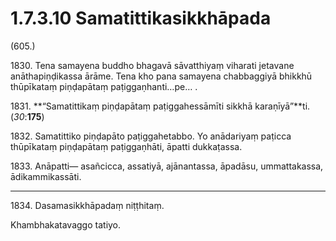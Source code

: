 

# 1.7.3.10 Samatittikasikkhāpada





(605.)

1830\. Tena samayena buddho bhagavā sāvatthiyaṃ viharati jetavane anāthapiṇḍikassa ārāme. Tena kho pana samayena chabbaggiyā bhikkhū thūpīkataṃ piṇḍapātaṃ paṭiggaṇhanti…pe… .

1831\. **“Samatittikaṃ piṇḍapātaṃ paṭiggahessāmīti sikkhā karaṇīyā”**ti. (*30*:**175**)

1832\. Samatittiko piṇḍapāto paṭiggahetabbo. Yo anādariyaṃ paṭicca thūpīkataṃ piṇḍapātaṃ paṭiggaṇhāti, āpatti dukkaṭassa.

1833\. Anāpatti— asañcicca, assatiyā, ajānantassa, āpadāsu, ummattakassa, ādikammikassāti.

---

1834\. Dasamasikkhāpadaṃ niṭṭhitaṃ.

  
Khambhakatavaggo tatiyo.





